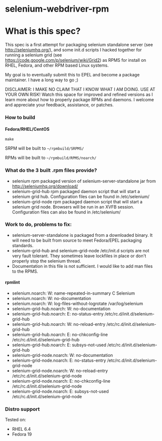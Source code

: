 selenium-webdriver-rpm
======================

# What is this spec?

This spec is a first attempt for packaging selenium standalone server (see http://seleniumhq.org/), and some init.d scripts I hacked together for running a selenium grid (see https://code.google.com/p/selenium/wiki/Grid2) as RPMS  for install on RHEL, Fedora, and other RPM based Linux systems.

My goal is to eventually submit this to EPEL and become a package maintainer.  I have a long way to go ;)

DISCLAIMER: I MAKE NO CLAIM THAT I KNOW WHAT I AM DOING.  USE AT YOUR OWN RISK!  Watch this space for improved and refined versions as I learn more about how to properly package RPMs and daemons.  I welcome and appreciate your feedback, assistance, or patches.

### How to build

#### Fedora/RHEL/CentOS

`make`

SRPM will be built to `~/rpmbuild/SRPMS/`

RPMs will be built to `~/rpmbuild/RPMS/noarch/`

### What do the 3 built .rpm files provide?
+ selenium rpm packaged version of selenium-server-standalone jar from http://seleniumhq.org/download/
+ selenium-grid-hub rpm packaged daemon script that will start a selenium grid hub.  Configuration files can be found in /etc/selenium/
+ selenium-grid-node rpm packaged daemon script that will start a selenium grid node.  Browsers will be run in an XVFB session. Configuration files can also be found in /etc/selenium/

### Work to do, problems to fix:

+ selenium-server-standalone is packaged from a downloaded binary.  It will need to be built from source to meet Fedora/EPEL packaging standards.
+ selenium-grid-hub and selenium-grid-node /etc/init.d scripts are not very fault tolerant.  They sometimes leave lockfiles in place or don't properly stop the selenium thread.
+ Documentation in this file is not sufficient.  I would like to add man files to the RPMS.

#### rpmlint

+ selenium.noarch: W: name-repeated-in-summary C Selenium
+ selenium.noarch: W: no-documentation
+ selenium.noarch: W: log-files-without-logrotate /var/log/selenium
+ selenium-grid-hub.noarch: W: no-documentation
+ selenium-grid-hub.noarch: E: no-status-entry /etc/rc.d/init.d/selenium-grid-hub
+ selenium-grid-hub.noarch: W: no-reload-entry /etc/rc.d/init.d/selenium-grid-hub
+ selenium-grid-hub.noarch: E: no-chkconfig-line /etc/rc.d/init.d/selenium-grid-hub
+ selenium-grid-hub.noarch: E: subsys-not-used /etc/rc.d/init.d/selenium-grid-hub
+ selenium-grid-node.noarch: W: no-documentation
+ selenium-grid-node.noarch: E: no-status-entry /etc/rc.d/init.d/selenium-grid-node
+ selenium-grid-node.noarch: W: no-reload-entry /etc/rc.d/init.d/selenium-grid-node
+ selenium-grid-node.noarch: E: no-chkconfig-line /etc/rc.d/init.d/selenium-grid-node
+ selenium-grid-node.noarch: E: subsys-not-used /etc/rc.d/init.d/selenium-grid-node

### Distro support

Tested on:

* RHEL 6.4
* Fedora 19
